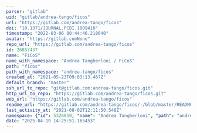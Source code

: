 ```yaml
---
parser: "gitlab"
uid: "gitlab/andrea-tango/ficos"
url: "https://gitlab.com/andrea-tango/ficos"
doi: "10.1371/JOURNAL.PCBI.1009410"
timestamp: "2022-03-06 00:44:46.218640"
avatar: "https://gitlab.comNone"
repo_url: "https://gitlab.com/andrea-tango/ficos"
id: 26857437
name: "FiCoS"
name_with_namespace: "Andrea Tangherloni / FiCoS"
path: "ficos"
path_with_namespace: "andrea-tango/ficos"
created_at: "2021-05-23T09:03:13.467Z"
default_branch: "master"
ssh_url_to_repo: "git@gitlab.com:andrea-tango/ficos.git"
http_url_to_repo: "https://gitlab.com/andrea-tango/ficos.git"
web_url: "https://gitlab.com/andrea-tango/ficos"
readme_url: "https://gitlab.com/andrea-tango/ficos/-/blob/master/README.md"
last_activity_at: "2021-08-02T12:11:50.548Z"
namespace: {"id": 5326850, "name": "Andrea Tangherloni", "path": "andrea-tango", "kind": "user", "full_path": "andrea-tango", "parent_id": null, "avatar_url": "/uploads/-/system/user/avatar/4076783/avatar.png", "web_url": "https://gitlab.com/andrea-tango"}
date: "2025-04-19 14:25:51.165453"
---
```

